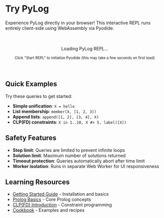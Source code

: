 # Try PyLog

Experience PyLog directly in your browser! This interactive REPL runs entirely client-side using WebAssembly via Pyodide.

<div id="pylog-repl-container">
  <div id="pylog-loading" style="text-align: center; padding: 20px;">
    <p>Loading PyLog REPL...</p>
    <p><small>Click "Start REPL" to initialize Pyodide (this may take a few seconds on first load)</small></p>
  </div>

  <div id="pylog-repl" style="display: none;">
    <!-- REPL UI will be injected here -->
  </div>
</div>

## Quick Examples

Try these queries to get started:

- **Simple unification**: `X = hello`
- **List membership**: `member(X, [1, 2, 3])`
- **Append lists**: `append([1, 2], [3, 4], X)`
- **CLP(FD) constraints**: `X in 1..10, X #> 5, label([X])`

## Safety Features

- **Step limit**: Queries are limited to prevent infinite loops
- **Solution limit**: Maximum number of solutions returned
- **Timeout protection**: Queries automatically abort after time limit
- **Worker isolation**: Runs in separate Web Worker for UI responsiveness

## Learning Resources

- [Getting Started Guide](../getting-started/install.md) - Installation and basics
- [Prolog Basics](../basics/terms.md) - Core Prolog concepts
- [CLP(FD) Introduction](../clpfd/intro.md) - Constraint programming
- [Cookbook](../cookbook/list-processing.md) - Examples and recipes

<script src="pyrepl.js"></script>
<script src="worker.js"></script>
<script src="examples.js"></script>